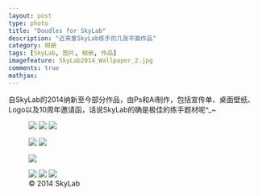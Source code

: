 ```yaml
---
layout: post
type: photo
title: "Doudles for SkyLab"
description: "近来拿SkyLab练手的几张平面作品"
category: 相册
tags: [SkyLab, 图片, 相册, 作品]
imagefeature: SkyLab2014_Wallpaper_2.jpg
comments: true
mathjax: 
---
```

自SkyLab的2014纳新至今部分作品，由Ps和Ai制作，包括宣传单、桌面壁纸、Logo以及10周年邀请函，话说SkyLab的确是极佳的练手题材呢^_~

<figure class="third">
	<a href="{{ site.url }}/images/gallery1/Photo_1.jpg"><img src="{{ site.url }}/images/gallery1/Photo_1m.jpg"></a>
	<a href="{{ site.url }}/images/gallery1/Photo_2.jpg"><img src="{{ site.url }}/images/gallery1/Photo_2m.jpg"></a>
	<a href="{{ site.url }}/images/gallery1/Photo_3.jpg"><img src="{{ site.url }}/images/gallery1/Photo_3m.jpg"></a>
</figure>
<figure class="half">
	<a href="{{ site.url }}/images/gallery1/Photo_4.jpg"><img src="{{ site.url }}/images/gallery1/Photo_4m.jpg"></a>
	<a href="{{ site.url }}/images/gallery1/Photo_5.jpg"><img src="{{ site.url }}/images/gallery1/Photo_5m.jpg"></a>
</figure>
<figure>
	<a href="{{ site.url }}/images/gallery1/Photo_10.jpg"><img src="{{ site.url }}/images/gallery1/Photo_10.jpg"></a>
</figure>
<figure class="third">
	<a href="{{ site.url }}/images/gallery1/Photo_6.jpg"><img src="{{ site.url }}/images/gallery1/Photo_6m.jpg"></a>
	<a href="{{ site.url }}/images/gallery1/Photo_7.jpg"><img src="{{ site.url }}/images/gallery1/Photo_7m.jpg"></a>
	<a href="{{ site.url }}/images/gallery1/Photo_8.jpg"><img src="{{ site.url }}/images/gallery1/Photo_8m.jpg"></a>
	<figcaption>© 2014 SkyLab</figcaption>
</figure>